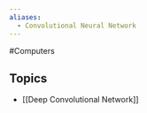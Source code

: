 ```yaml
---
aliases:
  - Convolutional Neural Network
---
```

#Computers 
## Topics
* [[Deep Convolutional Network]]